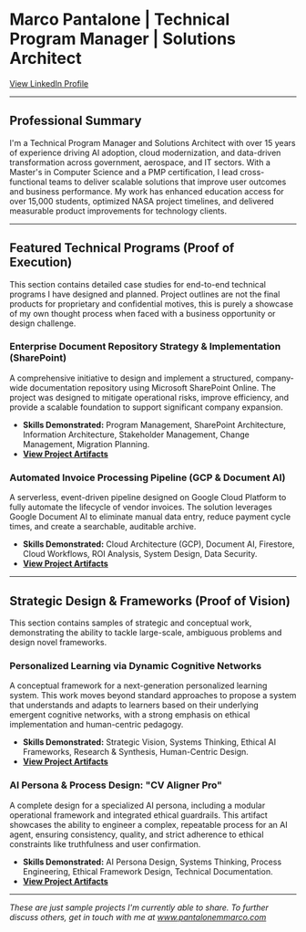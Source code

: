 # Marco Pantalone | Technical Program Manager | Solutions Architect

[View LinkedIn Profile](https://www.linkedin.com/in/pantalonemarco)

---

## Professional Summary

I'm a Technical Program Manager and Solutions Architect with over 15 years of experience driving AI adoption, cloud modernization, and data-driven transformation across government, aerospace, and IT sectors. With a Master's in Computer Science and a PMP certification, I lead cross-functional teams to deliver scalable solutions that improve user outcomes and business performance. My work has enhanced education access for over 15,000 students, optimized NASA project timelines, and delivered measurable product improvements for technology clients.

---

## Featured Technical Programs (Proof of Execution)

This section contains detailed case studies for end-to-end technical programs I have designed and planned.
Project outlines are not the final products for proprietary and confidential motives, this is purely a showcase of my own thought process when faced with a business opportunity or design challenge.

### Enterprise Document Repository Strategy & Implementation (SharePoint)

A comprehensive initiative to design and implement a structured, company-wide documentation repository using Microsoft SharePoint Online. The project was designed to mitigate operational risks, improve efficiency, and provide a scalable foundation to support significant company expansion.

* **Skills Demonstrated:** Program Management, SharePoint Architecture, Information Architecture, Stakeholder Management, Change Management, Migration Planning.
* **[View Project Artifacts](./sharepoint-repository-project/)**

### Automated Invoice Processing Pipeline (GCP & Document AI)

A serverless, event-driven pipeline designed on Google Cloud Platform to fully automate the lifecycle of vendor invoices. The solution leverages Google Document AI to eliminate manual data entry, reduce payment cycle times, and create a searchable, auditable archive.

* **Skills Demonstrated:** Cloud Architecture (GCP), Document AI, Firestore, Cloud Workflows, ROI Analysis, System Design, Data Security.
* **[View Project Artifacts](./gcp-invoice-pipeline/)**

---

## Strategic Design & Frameworks (Proof of Vision)

This section contains samples of strategic and conceptual work, demonstrating the ability to tackle large-scale, ambiguous problems and design novel frameworks.

### Personalized Learning via Dynamic Cognitive Networks

A conceptual framework for a next-generation personalized learning system. This work moves beyond standard approaches to propose a system that understands and adapts to learners based on their underlying emergent cognitive networks, with a strong emphasis on ethical implementation and human-centric pedagogy.

* **Skills Demonstrated:** Strategic Vision, Systems Thinking, Ethical AI Frameworks, Research & Synthesis, Human-Centric Design.
* **[View Project Artifacts](./cognitive-networks-framework/)**

### AI Persona & Process Design: "CV Aligner Pro"

A complete design for a specialized AI persona, including a modular operational framework and integrated ethical guardrails. This artifact showcases the ability to engineer a complex, repeatable process for an AI agent, ensuring consistency, quality, and strict adherence to ethical constraints like truthfulness and user confirmation.

* **Skills Demonstrated:** AI Persona Design, Systems Thinking, Process Engineering, Ethical Framework Design, Technical Documentation.
* **[View Project Artifacts](./cv-aligner-pro-design/)**

---

*These are just sample projects I'm currently able to share. To further discuss others, get in touch with me at www.pantalonemmarco.com*
